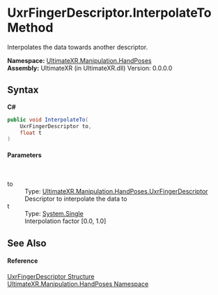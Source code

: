 # UxrFingerDescriptor.InterpolateTo Method 
 

Interpolates the data towards another descriptor.

**Namespace:**&nbsp;<a href="N_UltimateXR_Manipulation_HandPoses">UltimateXR.Manipulation.HandPoses</a><br />**Assembly:**&nbsp;UltimateXR (in UltimateXR.dll) Version: 0.0.0.0

## Syntax

**C#**<br />
``` C#
public void InterpolateTo(
	UxrFingerDescriptor to,
	float t
)
```


#### Parameters
&nbsp;<dl><dt>to</dt><dd>Type: <a href="T_UltimateXR_Manipulation_HandPoses_UxrFingerDescriptor">UltimateXR.Manipulation.HandPoses.UxrFingerDescriptor</a><br />Descriptor to interpolate the data to</dd><dt>t</dt><dd>Type: <a href="https://docs.microsoft.com/dotnet/api/system.single" target="_blank" rel="noopener noreferrer">System.Single</a><br />Interpolation factor [0.0, 1.0]</dd></dl>

## See Also


#### Reference
<a href="T_UltimateXR_Manipulation_HandPoses_UxrFingerDescriptor">UxrFingerDescriptor Structure</a><br /><a href="N_UltimateXR_Manipulation_HandPoses">UltimateXR.Manipulation.HandPoses Namespace</a><br />